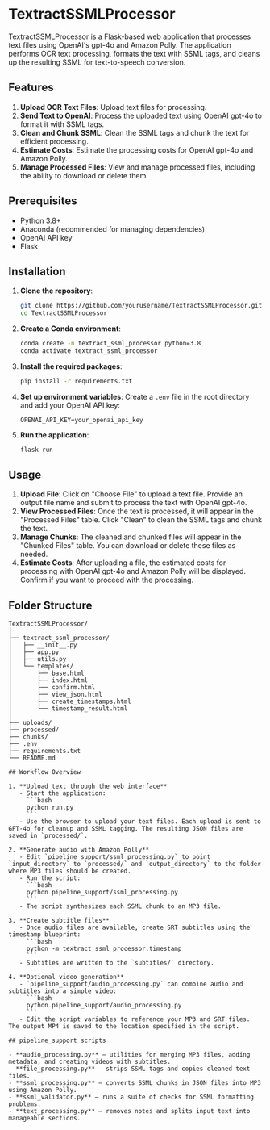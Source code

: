 # TextractSSMLProcessor

TextractSSMLProcessor is a Flask-based web application that processes text files using OpenAI's gpt-4o and Amazon Polly. The application performs OCR text processing, formats the text with SSML tags, and cleans up the resulting SSML for text-to-speech conversion.

## Features

1. **Upload OCR Text Files**: Upload text files for processing.
2. **Send Text to OpenAI**: Process the uploaded text using OpenAI gpt-4o to format it with SSML tags.
3. **Clean and Chunk SSML**: Clean the SSML tags and chunk the text for efficient processing.
4. **Estimate Costs**: Estimate the processing costs for OpenAI gpt-4o and Amazon Polly.
5. **Manage Processed Files**: View and manage processed files, including the ability to download or delete them.

## Prerequisites

- Python 3.8+
- Anaconda (recommended for managing dependencies)
- OpenAI API key
- Flask

## Installation

1. **Clone the repository**:
    ```bash
    git clone https://github.com/yourusername/TextractSSMLProcessor.git
    cd TextractSSMLProcessor
    ```

2. **Create a Conda environment**:
    ```bash
    conda create -n textract_ssml_processor python=3.8
    conda activate textract_ssml_processor
    ```

3. **Install the required packages**:
    ```bash
    pip install -r requirements.txt
    ```

4. **Set up environment variables**:
    Create a `.env` file in the root directory and add your OpenAI API key:
    ```env
    OPENAI_API_KEY=your_openai_api_key
    ```

5. **Run the application**:
    ```bash
    flask run
    ```

## Usage

1. **Upload File**: Click on "Choose File" to upload a text file. Provide an output file name and submit to process the text with OpenAI gpt-4o.
2. **View Processed Files**: Once the text is processed, it will appear in the "Processed Files" table. Click "Clean" to clean the SSML tags and chunk the text.
3. **Manage Chunks**: The cleaned and chunked files will appear in the "Chunked Files" table. You can download or delete these files as needed.
4. **Estimate Costs**: After uploading a file, the estimated costs for processing with OpenAI gpt-4o and Amazon Polly will be displayed. Confirm if you want to proceed with the processing.

## Folder Structure

```plaintext
TextractSSMLProcessor/
│
├── textract_ssml_processor/
│   ├── __init__.py
│   ├── app.py
│   ├── utils.py
│   └── templates/
│       ├── base.html
│       ├── index.html
│       ├── confirm.html
│       ├── view_json.html
│       ├── create_timestamps.html
│       └── timestamp_result.html
│
├── uploads/
├── processed/
├── chunks/
├── .env
├── requirements.txt
└── README.md

## Workflow Overview

1. **Upload text through the web interface**
   - Start the application:
     ```bash
     python run.py
     ```
   - Use the browser to upload your text files. Each upload is sent to GPT-4o for cleanup and SSML tagging. The resulting JSON files are saved in `processed/`.

2. **Generate audio with Amazon Polly**
   - Edit `pipeline_support/ssml_processing.py` to point `input_directory` to `processed/` and `output_directory` to the folder where MP3 files should be created.
   - Run the script:
     ```bash
     python pipeline_support/ssml_processing.py
     ```
   - The script synthesizes each SSML chunk to an MP3 file.

3. **Create subtitle files**
   - Once audio files are available, create SRT subtitles using the timestamp blueprint:
     ```bash
     python -m textract_ssml_processor.timestamp
     ```
   - Subtitles are written to the `subtitles/` directory.

4. **Optional video generation**
   - `pipeline_support/audio_processing.py` can combine audio and subtitles into a simple video:
     ```bash
     python pipeline_support/audio_processing.py
     ```
   - Edit the script variables to reference your MP3 and SRT files. The output MP4 is saved to the location specified in the script.

## pipeline_support scripts

- **audio_processing.py** – utilities for merging MP3 files, adding metadata, and creating videos with subtitles.
- **file_processing.py** – strips SSML tags and copies cleaned text files.
- **ssml_processing.py** – converts SSML chunks in JSON files into MP3 using Amazon Polly.
- **ssml_validator.py** – runs a suite of checks for SSML formatting problems.
- **text_processing.py** – removes notes and splits input text into manageable sections.
